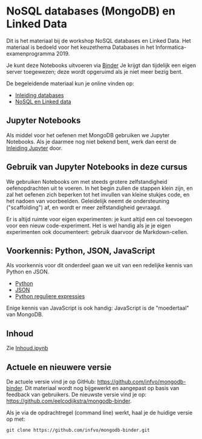 # NoSQL databases (MongoDB) en Linked Data

Dit is het materiaal bij de workshop NoSQL databases en Linked Data.
Het materiaal is bedoeld voor het keuzethema Databases in het Informatica-examenprogramma 2019.

Je kunt deze Notebooks uitvoeren via [Binder](https://mybinder.org/v2/gh/infvo/mongodb-binder.git/master?filepath=Inhoud.ipynb)
Je krijgt dan tijdelijk een eigen server toegewezen;
deze wordt opgeruimd als je niet meer bezig bent.

De begeleidende materiaal kun je online vinden op:

* [Inleiding databases](https://infvo.github.io/db-0)
* [NoSQL en Linked data](https://infvo.github.io/nosql-ld)

## Jupyter Notebooks

Als middel voor het oefenen met MongoDB gebruiken we Jupyter Notebooks.
Als je daarmee nog niet bekend bent, werk dan eerst de [Inleiding Jupyter](Inleiding-Jupyter.ipynb) door.

## Gebruik van Jupyter Notebooks in deze cursus

We gebruiken Notebooks om met steeds grotere zelfstandigheid oefenopdrachten uit te voeren.
In het begin zullen de stappen klein zijn, en zal het oefenen zich beperken tot het invullen van kleine stukjes code,
en het nadoen van voorbeelden.
Geleidelijk neemt de ondersteuning ("scaffolding") af, en wordt er meer zelfstandigheid gevraagd.

Er is altijd ruimte voor eigen experimenten: je kunt altijd een cel toevoegen voor een nieuw code-experiment.
Het is wel handig als je je eigen experimenten ook documenteert: gebruik daarvoor de Markdown-cellen.

## Voorkennis: Python, JSON, JavaScript

Als voorkennis voor dit onderdeel gaan we uit van een redelijke kennis van Python en JSON.

* [Python]()
* [JSON](json.org)
* [Python reguliere expressies](https://docs.python.org/3/howto/regex.html)

Enige kennis van JavaScript is ook handig: JavaScript is de "moedertaal" van MongoDB.

## Inhoud

Zie [Inhoud.ipynb](Inhoud.ipynb)

## Actuele en nieuwere versie

De actuele versie vind je op GitHub: https://github.com/infvo/mongodb-binder.
Dit materiaal wordt nog bijgewerkt en aangepast op basis van feedback van gebruikers.
De nieuwste versie vind je op: https://github.com/eelcodijkstra/mongodb-binder.

Als je via de opdrachtregel (command line) werkt, haal je de huidige versie op met:
```
git clone https://github.com/infvo/mongodb-binder.git
```
